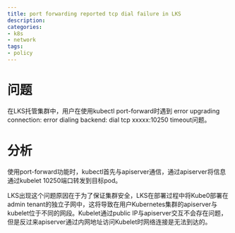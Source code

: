 ```yaml
---
title: port forwarding reported tcp dial failure in LKS
description: 
categories:
- k8s
- network
tags:
- policy
---
```


# 问题
在LKS托管集群中，用户在使用kubectl port-forward时遇到 error upgrading connection: error dialing backend: dial tcp xxxxx:10250 timeout问题。

# 分析
使用port-forward功能时，kubectl首先与apiserver通信，通过apiserver将信息通过kubelet 10250端口转发到目标pod。

LKS出现这个问题原因在于为了保证集群安全，LKS在部署过程中将Kube0部署在admin tenant的独立子网中，这将导致在用户Kubernetes集群的apiserver与kubelet位于不同的网段。Kubelet通过public IP与apiserver交互不会存在问题，但是反过来apiserver通过内网地址访问Kubelet时网络连接是无法到达的。